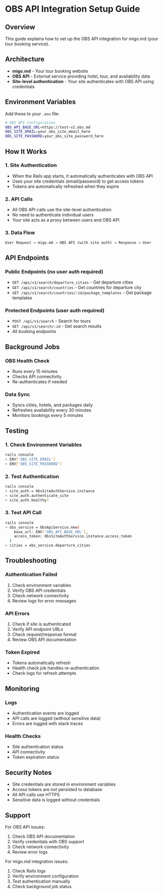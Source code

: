 # OBS API Integration Setup Guide

## Overview
This guide explains how to set up the OBS API integration for migo.md (your tour booking service).

## Architecture
- **migo.md** - Your tour booking website
- **OBS API** - External service providing hotel, tour, and availability data
- **Site-level authentication** - Your site authenticates with OBS API using credentials

## Environment Variables
Add these to your `.env` file:

```bash
# OBS API Configuration
OBS_API_BASE_URL=https://test-v2.obs.md
OBS_SITE_EMAIL=your_obs_site_email_here
OBS_SITE_PASSWORD=your_obs_site_password_here
```

## How It Works

### 1. Site Authentication
- When the Rails app starts, it automatically authenticates with OBS API
- Uses your site credentials (email/password) to get access tokens
- Tokens are automatically refreshed when they expire

### 2. API Calls
- All OBS API calls use the site-level authentication
- No need to authenticate individual users
- Your site acts as a proxy between users and OBS API

### 3. Data Flow
```
User Request → migo.md → OBS API (with site auth) → Response → User
```

## API Endpoints

### Public Endpoints (no user auth required)
- `GET /api/v1/search/departure_cities` - Get departure cities
- `GET /api/v1/search/countries` - Get countries for departure city
- `GET /api/v1/search/countries/:id/package_templates` - Get package templates

### Protected Endpoints (user auth required)
- `POST /api/v1/search` - Search for tours
- `GET /api/v1/search/:id` - Get search results
- All booking endpoints

## Background Jobs

### OBS Health Check
- Runs every 15 minutes
- Checks API connectivity
- Re-authenticates if needed

### Data Sync
- Syncs cities, hotels, and packages daily
- Refreshes availability every 30 minutes
- Monitors bookings every 5 minutes

## Testing

### 1. Check Environment Variables
```bash
rails console
> ENV['OBS_SITE_EMAIL']
> ENV['OBS_SITE_PASSWORD']
```

### 2. Test Authentication
```bash
rails console
> site_auth = ObsSiteAuthService.instance
> site_auth.authenticate_site
> site_auth.healthy?
```

### 3. Test API Call
```bash
rails console
> obs_service = ObsApiService.new(
    base_url: ENV['OBS_API_BASE_URL'],
    access_token: ObsSiteAuthService.instance.access_token
  )
> cities = obs_service.departure_cities
```

## Troubleshooting

### Authentication Failed
1. Check environment variables
2. Verify OBS API credentials
3. Check network connectivity
4. Review logs for error messages

### API Errors
1. Check if site is authenticated
2. Verify API endpoint URLs
3. Check request/response format
4. Review OBS API documentation

### Token Expired
- Tokens automatically refresh
- Health check job handles re-authentication
- Check logs for refresh attempts

## Monitoring

### Logs
- Authentication events are logged
- API calls are logged (without sensitive data)
- Errors are logged with stack traces

### Health Checks
- Site authentication status
- API connectivity
- Token expiration status

## Security Notes

- Site credentials are stored in environment variables
- Access tokens are not persisted to database
- All API calls use HTTPS
- Sensitive data is logged without credentials

## Support

For OBS API issues:
1. Check OBS API documentation
2. Verify credentials with OBS support
3. Check network connectivity
4. Review error logs

For migo.md integration issues:
1. Check Rails logs
2. Verify environment configuration
3. Test authentication manually
4. Check background job status
